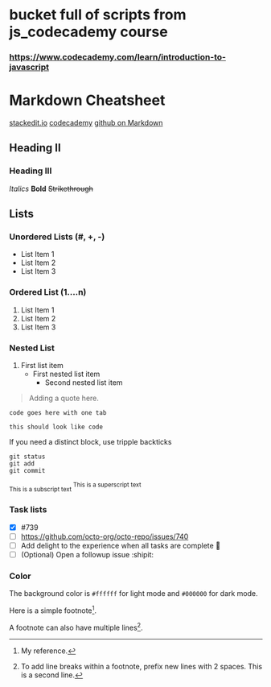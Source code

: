 # bucket full of scripts from js_codecademy course
### https://www.codecademy.com/learn/introduction-to-javascript

# Markdown Cheatsheet
<!-- This content will not appear in the rendered Markdown -->
[stackedit.io](https://stackedit.io/app#)
[codecademy](https://github.com/adam-p/markdown-here/wiki/Markdown-Cheatsheet)
[github on Markdown](https://docs.github.com/en/get-started/writing-on-github/getting-started-with-writing-and-formatting-on-github/basic-writing-and-formatting-syntax)

## Heading II
### Heading III
*Italics*
**Bold**
~~Strikethrough~~

## Lists

### Unordered Lists (#, +, -)
+ List Item 1
+ List Item 2
+ List Item 3

### Ordered List (1....n)
1. List Item 1
2. List Item 2
3. List Item 3

### Nested List
1. First list item
   - First nested list item
     - Second nested list item

> Adding a quote here.

    code goes here with one tab

`this should look like code`

If you need a distinct block, use tripple backticks
```
git status
git add
git commit
```

<sub>This is a subscript text </sub>
<sup>This is a superscript text </sup>

### Task lists
- [x] #739
- [ ] https://github.com/octo-org/octo-repo/issues/740
- [ ] Add delight to the experience when all tasks are complete :tada:
- [ ] \(Optional) Open a followup issue :shipit:

### Color
The background color is `#ffffff` for light mode and `#000000` for dark mode.

Here is a simple footnote[^1].

A footnote can also have multiple lines[^2].

[^1]: My reference.
[^2]: To add line breaks within a footnote, prefix new lines with 2 spaces.
  This is a second line.